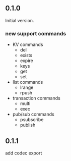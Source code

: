 ## 0.1.0

Initial version.

### new support commands
+ KV commands
    + del
    + exists
    + expire
    + keys
    + get
    + set
+ list commands
    + lrange
    + rpush
+ transaction commands
    + multi
    + exec
+ pub/sub commands
    + psubscribe
    + publish

## 0.1.1

add codec export
